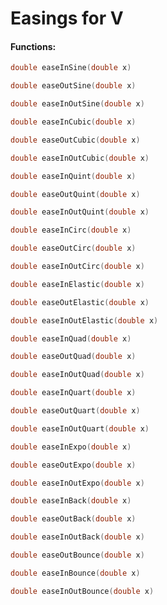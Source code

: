 # Easings for V

#### Functions:

```c
double easeInSine(double x) 
```
```c
double easeOutSine(double x)
```
```c
double easeInOutSine(double x) 
```
```c
double easeInCubic(double x)
```
```c
double easeOutCubic(double x)
```
```c
double easeInOutCubic(double x)
```
```c
double easeInQuint(double x)
```
```c
double easeOutQuint(double x)
```
```c
double easeInOutQuint(double x)
```
```c
double easeInCirc(double x) 
```
```c
double easeOutCirc(double x)
```
```c
double easeInOutCirc(double x)
```
```c
double easeInElastic(double x) 
```
```c
double easeOutElastic(double x) 
```
```c
double easeInOutElastic(double x)
```
```c
double easeInQuad(double x)
```
```c
double easeOutQuad(double x)
```
```c
double easeInOutQuad(double x)
```
```c
double easeInQuart(double x)
```
```c
double easeOutQuart(double x)
```
```c
double easeInOutQuart(double x)
```
```c
double easeInExpo(double x)
```
```c
double easeOutExpo(double x)
```
```c
double easeInOutExpo(double x)
```
```c
double easeInBack(double x)
```
```c
double easeOutBack(double x)
```
```c
double easeInOutBack(double x)
```
```c
double easeOutBounce(double x)
```
```c
double easeInBounce(double x)
```
```c
double easeInOutBounce(double x) 
```
